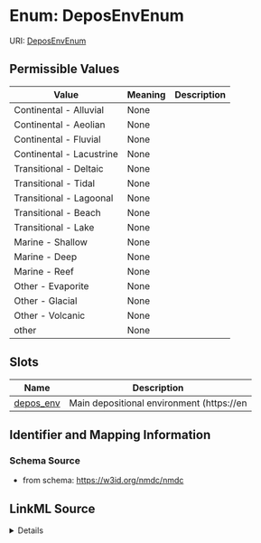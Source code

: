 # Enum: DeposEnvEnum



URI: [DeposEnvEnum](DeposEnvEnum.md)

## Permissible Values

| Value | Meaning | Description |
| --- | --- | --- |
| Continental - Alluvial | None |  |
| Continental - Aeolian | None |  |
| Continental - Fluvial | None |  |
| Continental - Lacustrine | None |  |
| Transitional - Deltaic | None |  |
| Transitional - Tidal | None |  |
| Transitional - Lagoonal | None |  |
| Transitional - Beach | None |  |
| Transitional - Lake | None |  |
| Marine - Shallow | None |  |
| Marine - Deep | None |  |
| Marine - Reef | None |  |
| Other - Evaporite | None |  |
| Other - Glacial | None |  |
| Other - Volcanic | None |  |
| other | None |  |




## Slots

| Name | Description |
| ---  | --- |
| [depos_env](depos_env.md) | Main depositional environment (https://en |






## Identifier and Mapping Information







### Schema Source


* from schema: https://w3id.org/nmdc/nmdc




## LinkML Source

<details>
```yaml
name: depos_env_enum
from_schema: https://w3id.org/nmdc/nmdc
rank: 1000
permissible_values:
  Continental - Alluvial:
    text: Continental - Alluvial
  Continental - Aeolian:
    text: Continental - Aeolian
  Continental - Fluvial:
    text: Continental - Fluvial
  Continental - Lacustrine:
    text: Continental - Lacustrine
  Transitional - Deltaic:
    text: Transitional - Deltaic
  Transitional - Tidal:
    text: Transitional - Tidal
  Transitional - Lagoonal:
    text: Transitional - Lagoonal
  Transitional - Beach:
    text: Transitional - Beach
  Transitional - Lake:
    text: Transitional - Lake
  Marine - Shallow:
    text: Marine - Shallow
  Marine - Deep:
    text: Marine - Deep
  Marine - Reef:
    text: Marine - Reef
  Other - Evaporite:
    text: Other - Evaporite
  Other - Glacial:
    text: Other - Glacial
  Other - Volcanic:
    text: Other - Volcanic
  other:
    text: other

```
</details>